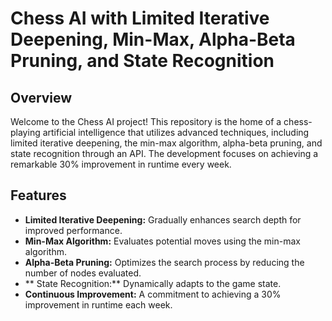 # Chess AI with Limited Iterative Deepening, Min-Max, Alpha-Beta Pruning, and State Recognition

## Overview

Welcome to the Chess AI project! This repository is the home of a chess-playing artificial intelligence that utilizes advanced techniques, including limited iterative deepening, the min-max algorithm, alpha-beta pruning, and state recognition through an API. The development focuses on achieving a remarkable 30% improvement in runtime every week.

## Features

- **Limited Iterative Deepening:** Gradually enhances search depth for improved performance.
- **Min-Max Algorithm:** Evaluates potential moves using the min-max algorithm.
- **Alpha-Beta Pruning:** Optimizes the search process by reducing the number of nodes evaluated.
- ** State Recognition:** Dynamically adapts to the game state.
- **Continuous Improvement:** A commitment to achieving a 30% improvement in runtime each week.
